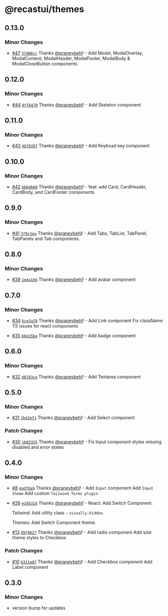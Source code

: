 # @recastui/themes

## 0.13.0

### Minor Changes

- [#47](https://github.com/seed-blocks/recastui/pull/47) [`37d06cc`](https://github.com/seed-blocks/recastui/commit/37d06cc68446884ee9f9d0358def2470b39e9cba) Thanks [@praneybehl](https://github.com/praneybehl)! - Add Modal, ModalOverlay, ModalContent, ModalHeader, ModalFooter, ModalBody & ModalCloseButton components

## 0.12.0

### Minor Changes

- [#44](https://github.com/seed-blocks/recastui/pull/44) [`8ff6470`](https://github.com/seed-blocks/recastui/commit/8ff6470d89eefdfa460e2775e69b8af71a9c492e) Thanks [@praneybehl](https://github.com/praneybehl)! - Add Skeleton component

## 0.11.0

### Minor Changes

- [#43](https://github.com/seed-blocks/recastui/pull/43) [`4b78207`](https://github.com/seed-blocks/recastui/commit/4b782070505ff59a231ac3e246aa1da19b36507a) Thanks [@praneybehl](https://github.com/praneybehl)! - Add Keyboad key component

## 0.10.0

### Minor Changes

- [#42](https://github.com/seed-blocks/recastui/pull/42) [`bb64b68`](https://github.com/seed-blocks/recastui/commit/bb64b689a2e1818d8be01abfffeb43e49888b610) Thanks [@praneybehl](https://github.com/praneybehl)! - feat: add Card, CardHeader, CardBody, and CardFooter components

## 0.9.0

### Minor Changes

- [#41](https://github.com/seed-blocks/recastui/pull/41) [`379c1ea`](https://github.com/seed-blocks/recastui/commit/379c1ea0b4d1e801b9af943e94af96e887b8ba5b) Thanks [@praneybehl](https://github.com/praneybehl)! - Add Tabs, TabList, TabPanel, TabPanels and Tab components.

## 0.8.0

### Minor Changes

- [#39](https://github.com/seed-blocks/recastui/pull/39) [`1e4a1bb`](https://github.com/seed-blocks/recastui/commit/1e4a1bb4db3768863642e538bb533a76f4932288) Thanks [@praneybehl](https://github.com/praneybehl)! - Add avatar component

## 0.7.0

### Minor Changes

- [#34](https://github.com/seed-blocks/recastui/pull/34) [`6ce3a70`](https://github.com/seed-blocks/recastui/commit/6ce3a707cf89d15849537c37609b564c1ffced56) Thanks [@praneybehl](https://github.com/praneybehl)! - Add Link component Fix className TS issues for react components

- [#35](https://github.com/seed-blocks/recastui/pull/35) [`66e15ba`](https://github.com/seed-blocks/recastui/commit/66e15ba6ca1b67fd3ccf6ee5c72141a0d83d2790) Thanks [@praneybehl](https://github.com/praneybehl)! - Add badge component

## 0.6.0

### Minor Changes

- [#32](https://github.com/seed-blocks/recastui/pull/32) [`d8783ce`](https://github.com/seed-blocks/recastui/commit/d8783ce6868d8b14689d79a8ff43d8b6c8c7ed56) Thanks [@praneybehl](https://github.com/praneybehl)! - Add Textarea component

## 0.5.0

### Minor Changes

- [#31](https://github.com/seed-blocks/recastui/pull/31) [`2b42ef1`](https://github.com/seed-blocks/recastui/commit/2b42ef1a729bf86ed5378a5adcded853d2871f43) Thanks [@praneybehl](https://github.com/praneybehl)! - Add Select component

### Patch Changes

- [#30](https://github.com/seed-blocks/recastui/pull/30) [`1b02325`](https://github.com/seed-blocks/recastui/commit/1b02325b87d0ccd6f90f5691d976691d668f1bab) Thanks [@praneybehl](https://github.com/praneybehl)! - Fix Input component styles missing disabled and error states

## 0.4.0

### Minor Changes

- [#8](https://github.com/seed-blocks/recastui/pull/8) [`4adf8a9`](https://github.com/seed-blocks/recastui/commit/4adf8a9c42cc876a1bfc24015c1484dee095dbe0) Thanks [@praneybehl](https://github.com/praneybehl)! - Add `Input` component Add `Input theme` Add custom `Tailwind forms plugin`

- [#26](https://github.com/seed-blocks/recastui/pull/26) [`e1d532d`](https://github.com/seed-blocks/recastui/commit/e1d532d82fbd7d228e041c73cc52d00ffa542039) Thanks [@praneybehl](https://github.com/praneybehl)! - React: Add Switch Component.

  Tailwind: Add utility class - `visually-hidden`.

  Themes: Add Switch Component theme.

- [#13](https://github.com/seed-blocks/recastui/pull/13) [`d9f9627`](https://github.com/seed-blocks/recastui/commit/d9f96278deac6bd183561a3d178d64db10fea01e) Thanks [@praneybehl](https://github.com/praneybehl)! - Add radio component Add size theme styles to Checkbox

### Patch Changes

- [#10](https://github.com/seed-blocks/recastui/pull/10) [`6311a87`](https://github.com/seed-blocks/recastui/commit/6311a872f47c103d618e141d55b017e85ff4f1bc) Thanks [@praneybehl](https://github.com/praneybehl)! - Add Checkbox component Add Label component

## 0.3.0

### Minor Changes

- version bump for updates

